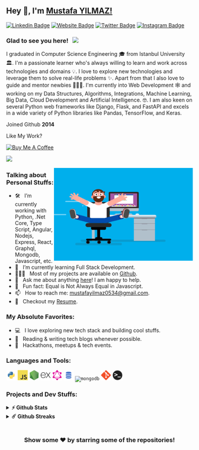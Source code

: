 ## Hey 👋, I'm [Mustafa YILMAZ!](https://github.com/mstfylmz/)

[![Linkedin Badge](https://img.shields.io/badge/-LinkedIn-0e76a8?style=flat-square&logo=Linkedin&logoColor=white)](https://www.linkedin.com/in/mustafayilmaz0534/)
[![Website Badge](https://img.shields.io/badge/Website-3b5998?style=flat-square&logo=google-chrome&logoColor=white)](https://xn--mustafaylmaz-84b.com/)
[![Twitter Badge](https://img.shields.io/badge/-Twitter-00acee?style=flat-square&logo=Twitter&logoColor=white)](https://twitter.com/fthmstfylmz)
[![Instagram Badge](https://img.shields.io/badge/-Instagram-e4405f?style=flat-square&logo=Instagram&logoColor=white)](https://instagram.com/mustafayilmaz0534/) 

### Glad to see you here! &nbsp; ![](https://visitor-badge.glitch.me/badge?page_id=mstfylmz&style=flat-square&color=0088cc)

I graduated in Computer Science Engineering 🎓 from Istanbul University 🏛. I'm a passionate learner who's always willing to learn and work across technologies and domains 💡. I love to explore new technologies and leverage them to solve real-life problems ✨. Apart from that I also love to guide and mentor newbies 👨🏻‍💻. I'm currently into Web Development 🕸️ and working on my Data Structures, Algorithms, Integrations, Machine Learning, Big Data, Cloud Development and Artificial Intelligence. 🤓. I am also keen on several Python web frameworks like Django, Flask, and FastAPI and excels in a wide variety of Python libraries like Pandas, TensorFlow, and Keras. 

Joined Github **2014**

Like My Work?

<a href="https://www.buymeacoffee.com/mustafayilmaz?new=1" target="_blank"><img src="https://cdn.buymeacoffee.com/buttons/v2/default-yellow.png" alt="Buy Me A Coffee" height="60px" width="217px" ></a>

[![](https://gitwar.herokuapp.com/badge?username=mstfylmz&label=Gitwar%20Profile%20Score&style=for-the-badge&color=0088cc)](https://gitwar.herokuapp.com/)

<img align="right" height="250" width="375" alt="" src="https://raw.githubusercontent.com/mstfylmz/mstfylmz/master/gifs/coder.gif" />

### Talking about Personal Stuffs:

- 🛠 &nbsp; I’m currently working with Python, .Net Core, Type Script, Angular, Nodejs, Express, React, <br /> Graphql, Mongodb, Javascript, etc.
- 🚀 &nbsp; I’m currently learning Full Stack Development.
- 👨🏻‍💻 &nbsp; Most of my projects are available on [Github](https://github.com/mstfylmz).
- 💬 &nbsp; Ask me about anything [here](https://github.com/mstfylmz)! I am happy to help.
- 👾 &nbsp; Fun fact: Equal is Not Always Equal in Javascript.
- 📫 &nbsp; How to reach me: mustafayilmaz0534@gmail.com.
- 📝 &nbsp; Checkout my [Resume](https://github.com/mstfylmz/mustafayilmaz/blob/master/resume.pdf).

### My Absolute Favorites:

- 💻 &nbsp; I love exploring new tech stack and building cool stuffs.
- 📰 &nbsp; Reading & writing tech blogs whenever possible.
- 🍕 &nbsp; Hackathons, meetups & tech events.

### Languages and Tools:
 
<code><img height="27" src="https://raw.githubusercontent.com/github/explore/80688e429a7d4ef2fca1e82350fe8e3517d3494d/topics/python/python.png" alt="python"></code>
<code><img height="27" src="https://raw.githubusercontent.com/github/explore/80688e429a7d4ef2fca1e82350fe8e3517d3494d/topics/javascript/javascript.png" alt="javascript"></code>
<code><img height="27" src="https://raw.githubusercontent.com/github/explore/80688e429a7d4ef2fca1e82350fe8e3517d3494d/topics/nodejs/nodejs.png" alt="nodejs"></code>
<code><img height="27" src="https://raw.githubusercontent.com/devicons/devicon/master/icons/express/express-original.svg" alt="expressjs"></code> 
<code><img height="27" src="https://raw.githubusercontent.com/github/explore/80688e429a7d4ef2fca1e82350fe8e3517d3494d/topics/graphql/graphql.png" alt="graphql"></code>
<code><img height="27" src="https://raw.githubusercontent.com/github/explore/80688e429a7d4ef2fca1e82350fe8e3517d3494d/topics/sql/sql.png" alt="sql"></code>
<code><img height="27" src="https://encrypted-tbn0.gstatic.com/images?q=tbn%3AANd9GcSTTzPAw-55ssm1Im594xYZ9eRQu2JylrkYLg&usqp=CAU" alt="mongodb"></code>
<code><img height="27" src="https://raw.githubusercontent.com/devicons/devicon/master/icons/git/git-original.svg" alt="git"></code>
<code><img height="27" src="https://raw.githubusercontent.com/github/explore/80688e429a7d4ef2fca1e82350fe8e3517d3494d/topics/terminal/terminal.png" alt="terminal"></code>

<!--
<code><img height="25" src="https://raw.githubusercontent.com/github/explore/80688e429a7d4ef2fca1e82350fe8e3517d3494d/topics/sass/sass.png" alt="sass"></code>
-->

### Projects and Dev Stuffs:

<details>	
  <summary><b>⚡ Github Stats</b></summary>

  <br />
  <img height="180em" src="https://github-readme-stats.vercel.app/api?username=mstfylmz&show_icons=true&hide_border=true&&count_private=true&include_all_commits=true" />
  <img height="180em" src="https://github-readme-stats.vercel.app/api/top-langs/?username=mstfylmz&exclude_repo=KNN-Image-Classification&show_icons=true&hide_border=true&layout=compact&langs_count=8"/>
</details>

<details>	
  <summary><b>☄️ Github Streaks</b></summary>

  <br />
  <img height="180em" src="https://github-readme-streak-stats.herokuapp.com/?user=mstfylmz&hide_border=true" />
</details>
 
#

<div align="center">

### Show some ❤️ by starring some of the repositories!

</div>
